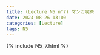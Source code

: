 ```yaml
---
title: (Lecture N5 n°7) マンガ喫茶
date: 2024-08-26 13:00
categories: [Lecture]
tags: N5
---
```

{% include N5_7.html %}